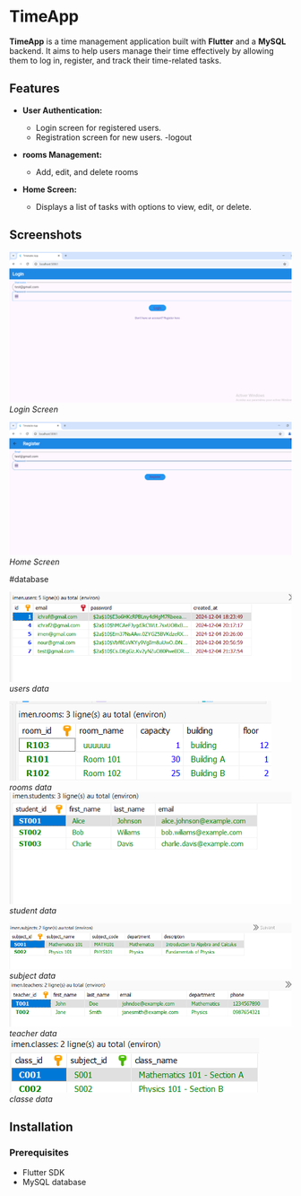 # TimeApp

**TimeApp** is a time management application built with **Flutter** and a **MySQL** backend. It aims to help users manage their time effectively by allowing them to log in, register, and track their time-related tasks.

## Features

- **User Authentication:**
  - Login screen for registered users.
  - Registration screen for new users.
  -logout
  
- **rooms Management:**
  - Add, edit, and delete rooms
 

- **Home Screen:**
  - Displays a list of tasks with options to view, edit, or delete.

## Screenshots

![Login Screen](assets/login.png)  
*Login Screen*

![Home Screen](assets/registre.png)  
*Home Screen*

#database

![users data](assets/users.png)  
*users data*

![rooms data](assets/rooms.png)  
*rooms data*
![student data](assets/student.png)  
*student data*

![subject data](assets/subjcte.png)  
*subject data*
![teacher data](assets/teacher.png)  
*teacher data*
![classe data](assets/classe.png)  
*classe data*





## Installation

### Prerequisites

- Flutter SDK
- MySQL database


